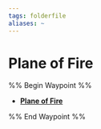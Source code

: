 ```yaml
---
tags: folderfile
aliases: ~
---
```


# Plane of Fire

%% Begin Waypoint %%

* **[Plane of Fire](Plane%20of%20Fire.md)**

%% End Waypoint %%
